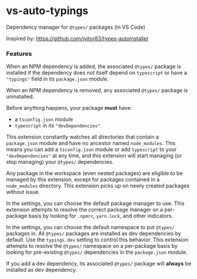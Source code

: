 # vs-auto-typings

Dependency manager for `@types/` packages (in VS Code)

Inspired by: https://github.com/jvitor83/types-autoinstaller

### Features

When an NPM dependency is added, the associated `@types/` package is installed
if the dependency does _not_ itself depend on `typescript` or have a `"typings"`
field in its `package.json` module.

When an NPM dependency is removed, any associated `@types/` package is uninstalled.

Before anything happens, your package **must** have:

- a `tsconfig.json` module
- `typescript` in its `"devDependencies"`

This extension constantly watches all directories that contain a `package.json` module
and have no ancestor named `node_modules`. This means you can add a `tsconfig.json` module
or add `typescript` to your `"devDependencies"` at any time, and this extension will
start managing (or stop managing) your `@types/` dependencies.

Any package in the workspace (even nested packages) are eligible to be managed
by this extension, except for packages contained in a `node_modules` directory.
This extension picks up on newly created packages without issue.

In the settings, you can choose the default package manager to use. This extension
attempts to resolve the correct package manager on a per-package basis by looking
for `.npmrc`, `yarn.lock`, and other indicators.

In the settings, you can choose the default namespace to put `@types/` packages in.
All `@types/` packages are installed as dev dependencies by default. Use the `typings.dev`
setting to control this behavior. This extension attempts to resolve the `@types/`
namespace on a per-package basis by looking for pre-existing `@types/` dependencies in
the `package.json` module.

If you add a dev dependency, its associated `@types/` package will **always** be
installed as dev dependency.
